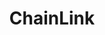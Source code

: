 ---
title: ChainLink
description: ChainLink is a decentralized oracle network that provides real-world data to smart contracts on the blockchain.
type:
  - substrate-builders-program
category:
  - defi
link: https://chain.link
featured_image: /media/images/projects/chainlink.png
show_case_study: false
---